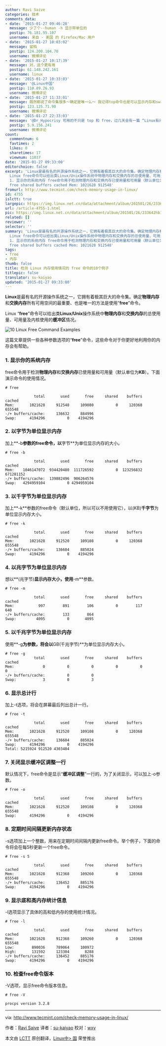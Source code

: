 ```yaml
---
author: Ravi Saive
categories: 技术
comments_data:
- date: '2015-01-27 09:46:28'
  message: 少了个--human -h 显示带单位的
  postip: 76.181.95.107
  username: 来自 - 美国 的 Firefox/Mac 用户
- date: '2015-01-27 10:03:02'
  message: 留档
  postip: 124.200.104.70
  username: 微博评论
- date: '2015-01-27 10:17:39'
  message: 对，这个更有用
  postip: 61.148.242.161
  username: linux
- date: '2015-01-27 10:33:03'
  message: '@Linux中国'
  postip: 110.89.26.93
  username: 微博评论
- date: '2015-01-27 11:33:01'
  message: 既然都说了命令集很多～确定是唯一么～ 我记得top命令也是可以显示内存和swap的～
  postip: 123.125.71.90
  username: 微博评论
- date: '2015-01-27 22:33:03'
  message: '@Dr_Hypocrisy 可用的不只是 top 和 free，过几天会有一篇 “Linux有问必答：如何检查Linux的内存使用状况” 的文章，里边介绍了十几种相关工具。'
  postip: 5.9.156.241
  username: 微博评论
count:
  commentnum: 6
  favtimes: 2
  likes: 0
  sharetimes: 17
  viewnum: 11037
date: '2015-01-27 09:33:00'
editorchoice: false
excerpt: 'Linux是最有名的开源操作系统之一，它拥有着极其巨大的命令集。确定物理内存和交换内存所有可用空间的最重要、也是唯一的方法是使用free命令。
  Linux free命令可以给出类Linux/Unix操作系统中物理内存和交换内存的总使用量、可用量及内核使用的缓冲区情况。  这篇文章提供一些各种参数选项的free命令，这些命令对于你更好地利用你的内存会有帮助。
  1. 显示你的系统内存 free命令用于检测物理内存和交换内存已使用量和可用量（默认单位为KB）。下面演示命令的使用情况。 # free total used
  free shared buffers cached Mem: 1021628 912548'
fromurl: http://www.tecmint.com/check-memory-usage-in-linux/
id: 4755
islctt: true
largepic: https://img.linux.net.cn/data/attachment/album/201501/26/233642hb15ubpra5wber4q.png
url: /article-4755-1.html
pic: https://img.linux.net.cn/data/attachment/album/201501/26/233642hb15ubpra5wber4q.png.thumb.jpg
related: []
reviewer: ''
selector: ''
summary: 'Linux是最有名的开源操作系统之一，它拥有着极其巨大的命令集。确定物理内存和交换内存所有可用空间的最重要、也是唯一的方法是使用free命令。
  Linux free命令可以给出类Linux/Unix操作系统中物理内存和交换内存的总使用量、可用量及内核使用的缓冲区情况。  这篇文章提供一些各种参数选项的free命令，这些命令对于你更好地利用你的内存会有帮助。
  1. 显示你的系统内存 free命令用于检测物理内存和交换内存已使用量和可用量（默认单位为KB）。下面演示命令的使用情况。 # free total used
  free shared buffers cached Mem: 1021628 912548'
tags:
- free
- 内存
thumb: false
title: 检测 Linux 内存使用情况的 free 命令的10个例子
titlepic: false
translator: su-kaiyao
updated: '2015-01-27 09:33:00'
---
```


**Linux**是最有名的开源操作系统之一，它拥有着极其巨大的命令集。确定**物理内存**和**交换内存**所有可用空间的最重要、也是唯一的方法是使用“**free**”命令。


Linux “**free**”命令可以给出类**Linux/Unix**操作系统中**物理内存**和**交换内存**的总使用量、可用量及内核使用的**缓冲区**情况。


![10 Linux Free Command Examples](/data/attachment/album/201501/26/233642hb15ubpra5wber4q.png)


这篇文章提供一些各种参数选项的“**free**”命令，这些命令对于你更好地利用你的内存会有帮助。


### 1. 显示你的系统内存


free命令用于检测**物理内存**和**交换内存**已使用量和可用量（默认单位为**KB**）。下面演示命令的使用情况。



```
# free

             total       used       free     shared    buffers     cached
Mem:       1021628     912548     109080          0     120368     655548
-/+ buffers/cache:     136632     884996
Swap:      4194296          0    4194296

```

### 2. 以字节为单位显示内存


加上**-b**参数的free命令，以**字节**为单位显示内存的大小。



```
# free -b

             total       used       free     shared    buffers     cached
Mem:    1046147072  934420480  111726592          0  123256832  671281152
-/+ buffers/cache:  139882496  906264576
Swap:   4294959104          0 4294959104

```

### 3. 以千字节为单位显示内存


加上**-k**参数的free命令（默认单位，所以可以不用使用它），以(KB)**千字节**为单位显示内存大小。



```
# free -k

             total       used       free     shared    buffers     cached
Mem:       1021628     912520     109108          0     120368     655548
-/+ buffers/cache:     136604     885024
Swap:      4194296          0    4194296

```

### 4. 以兆字节为单位显示内存


想以**(兆字节)**显示内存大小，使用**-m**参数。



```
# free -m

             total       used       free     shared    buffers     cached
Mem:           997        891        106          0        117        640
-/+ buffers/cache:        133        864
Swap:         4095          0       4095

```

### 5. 以千兆字节为单位显示内存


使用**-g**为参数，将会以**GB(千兆字节)**为单位显示内存大小。



```
# free -g
             total       used       free     shared    buffers     cached
Mem:             0          0          0          0          0          0
-/+ buffers/cache:          0          0
Swap:            3          0          3

```

### 6. 显示总计行


加上-t选项，将会在屏幕最后列出总计一行。



```
# free -t

             total       used       free     shared    buffers     cached
Mem:       1021628     912520     109108          0     120368     655548
-/+ buffers/cache:     136604     885024
Swap:      4194296          0    4194296
Total: 5215924 912520 4303404

```

### 7. 关闭显示缓冲区调整一行


默认情况下，free命令是显示“**缓冲区调整**”一行的，为了关闭显示，可以加上-o参数。



```
# free -o                                                              

             total       used       free     shared    buffers     cached                                                                          
Mem:       1021628     912520     109108          0     120368     655548                                                                         
Swap:      4194296          0    4194296                               

```

### 8. 定期时间间隔更新内存状态


-s选项加上一个整数，用来在定期时间间隔内更新free命令。举个例子，下面的命令将会在每5秒更新一个free命令。



```
# free -s 5

             total       used       free     shared    buffers     cached
Mem:       1021628     912368     109260          0     120368     655548
-/+ buffers/cache:     136452     885176
Swap:      4194296          0    4194296

```

### 9. 显示底和高内存统计信息


-l选项显示了具体的高和低内存的使用统计情况。



```
# free -l

             total       used       free     shared    buffers     cached
Mem:       1021628     912368     109260          0     120368     655548
Low:        890036     789064     100972
High:       131592     123304       8288
-/+ buffers/cache:     136452     885176
Swap:      4194296          0    4194296

```

### 10. 检查free命令版本


-V选项，显示free命令版本信息。



```
# free -V

procps version 3.2.8

```



---


via: <http://www.tecmint.com/check-memory-usage-in-linux/>


作者：[Ravi Saive](http://www.tecmint.com/author/admin/) 译者：[su-kaiyao](https://github.com/su-kaiyao) 校对：[wxy](https://github.com/wxy)


本文由 [LCTT](https://github.com/LCTT/TranslateProject) 原创翻译，[Linux中> 国](http://linux.cn/) 荣誉推出